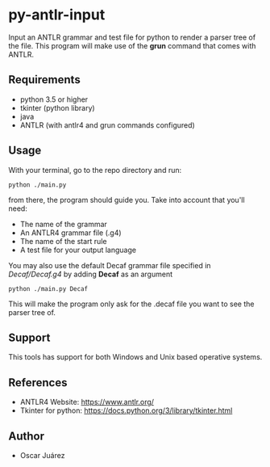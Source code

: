 # py-antlr-input
Input an ANTLR grammar and test file for python to render a parser tree of the file. This program will make use of the **grun** command that comes with ANTLR.

## Requirements
* python 3.5 or higher
* tkinter (python library)
* java
* ANTLR (with antlr4 and grun commands configured)

## Usage
With your terminal, go to the repo directory and run:
```
python ./main.py
```
from there, the program should guide you. Take into account that you'll need:
* The name of the grammar
* An ANTLR4 grammar file (.g4)
* The name of the start rule
* A test file for your output language


You may also use the default Decaf grammar file specified in *Decaf/Decaf.g4* by adding **Decaf** as an argument
```
python ./main.py Decaf
```
This will make the program only ask for the .decaf file you want to see the parser tree of.

## Support
This tools has support for both Windows and Unix based operative systems.

## References
* ANTLR4 Website: https://www.antlr.org/
* Tkinter for python: https://docs.python.org/3/library/tkinter.html

## Author
* Oscar Juárez